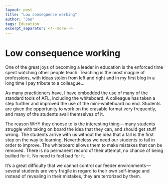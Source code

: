 ```yaml
---
layout: post
title: "Low consequence working"
author: "Joe"
tags: Education
excerpt_separator: <!--more-->
---
```

# Low consequence working
One of the great joys of becoming a leader in education is the enforced time spent watching other people teach. Teaching is the most magpie of professions, with ideas stolen from left and right and in my first blog in a long time I pay tribute to a colleague...<!--more-->

As many practitioners have, I have embedded the use of many of the standard tools of AFL, including the whiteboard. A colleague has taken a step further and improved the use of the mini-whiteboard no end. Students are given the opportunity to work on the erasable format very frequently, and many of the students avail themselves of it.

The reason WHY they choose to is the interesting thing — many students struggle with taking on board the idea that they can, and should get stuff wrong. The students arrive with us without the idea that a fall is the first step on the way to learning. Nevertheless we need our students to fail in order to improve. The whiteboard allows them to make mistakes that can be removed. There is no permanent record of their attempt, no chance of being bullied for it. No need to feel bad for it.

It’s a great difficulty that we cannot control our feeder environments — several students are very fragile in regard to their own self-image and instead of revealing in their mistakes, they are terrorized by them.
